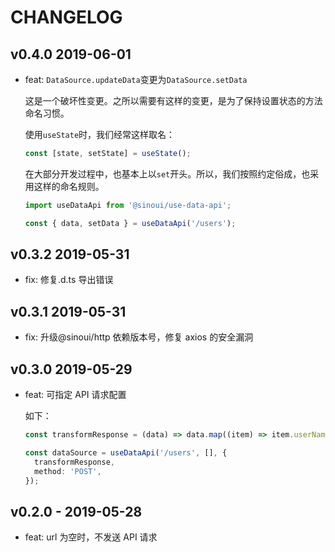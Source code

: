 # CHANGELOG

## v0.4.0 2019-06-01

- feat: `DataSource.updateData`变更为`DataSource.setData`

  这是一个破坏性变更。之所以需要有这样的变更，是为了保持设置状态的方法命名习惯。

  使用`useState`时，我们经常这样取名：

  ```javascript
  const [state, setState] = useState();
  ```

  在大部分开发过程中，也基本上以`set`开头。所以，我们按照约定俗成，也采用这样的命名规则。

  ```javascript
  import useDataApi from '@sinoui/use-data-api';

  const { data, setData } = useDataApi('/users');
  ```

## v0.3.2 2019-05-31

- fix: 修复.d.ts 导出错误

## v0.3.1 2019-05-31

- fix: 升级@sinoui/http 依赖版本号，修复 axios 的安全漏洞

## v0.3.0 2019-05-29

- feat: 可指定 API 请求配置

  如下：

  ```ts
  const transformResponse = (data) => data.map((item) => item.userName); // 将人员信息列表转换成人名列表

  const dataSource = useDataApi('/users', [], {
    transformResponse,
    method: 'POST',
  });
  ```

## v0.2.0 - 2019-05-28

- feat: url 为空时，不发送 API 请求
